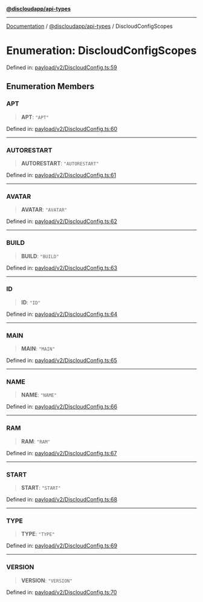 [**@discloudapp/api-types**](../README.md)

***

[Documentation](../../../packages.md) / [@discloudapp/api-types](../README.md) / DiscloudConfigScopes

# Enumeration: DiscloudConfigScopes

Defined in: [payload/v2/DiscloudConfig.ts:59](https://github.com/discloud/discloud.app/blob/8d6df0b18784d1a4408701ac8e6b9db44dbb7133/packages/api-types/payload/v2/DiscloudConfig.ts#L59)

## Enumeration Members

### APT

> **APT**: `"APT"`

Defined in: [payload/v2/DiscloudConfig.ts:60](https://github.com/discloud/discloud.app/blob/8d6df0b18784d1a4408701ac8e6b9db44dbb7133/packages/api-types/payload/v2/DiscloudConfig.ts#L60)

***

### AUTORESTART

> **AUTORESTART**: `"AUTORESTART"`

Defined in: [payload/v2/DiscloudConfig.ts:61](https://github.com/discloud/discloud.app/blob/8d6df0b18784d1a4408701ac8e6b9db44dbb7133/packages/api-types/payload/v2/DiscloudConfig.ts#L61)

***

### AVATAR

> **AVATAR**: `"AVATAR"`

Defined in: [payload/v2/DiscloudConfig.ts:62](https://github.com/discloud/discloud.app/blob/8d6df0b18784d1a4408701ac8e6b9db44dbb7133/packages/api-types/payload/v2/DiscloudConfig.ts#L62)

***

### BUILD

> **BUILD**: `"BUILD"`

Defined in: [payload/v2/DiscloudConfig.ts:63](https://github.com/discloud/discloud.app/blob/8d6df0b18784d1a4408701ac8e6b9db44dbb7133/packages/api-types/payload/v2/DiscloudConfig.ts#L63)

***

### ID

> **ID**: `"ID"`

Defined in: [payload/v2/DiscloudConfig.ts:64](https://github.com/discloud/discloud.app/blob/8d6df0b18784d1a4408701ac8e6b9db44dbb7133/packages/api-types/payload/v2/DiscloudConfig.ts#L64)

***

### MAIN

> **MAIN**: `"MAIN"`

Defined in: [payload/v2/DiscloudConfig.ts:65](https://github.com/discloud/discloud.app/blob/8d6df0b18784d1a4408701ac8e6b9db44dbb7133/packages/api-types/payload/v2/DiscloudConfig.ts#L65)

***

### NAME

> **NAME**: `"NAME"`

Defined in: [payload/v2/DiscloudConfig.ts:66](https://github.com/discloud/discloud.app/blob/8d6df0b18784d1a4408701ac8e6b9db44dbb7133/packages/api-types/payload/v2/DiscloudConfig.ts#L66)

***

### RAM

> **RAM**: `"RAM"`

Defined in: [payload/v2/DiscloudConfig.ts:67](https://github.com/discloud/discloud.app/blob/8d6df0b18784d1a4408701ac8e6b9db44dbb7133/packages/api-types/payload/v2/DiscloudConfig.ts#L67)

***

### START

> **START**: `"START"`

Defined in: [payload/v2/DiscloudConfig.ts:68](https://github.com/discloud/discloud.app/blob/8d6df0b18784d1a4408701ac8e6b9db44dbb7133/packages/api-types/payload/v2/DiscloudConfig.ts#L68)

***

### TYPE

> **TYPE**: `"TYPE"`

Defined in: [payload/v2/DiscloudConfig.ts:69](https://github.com/discloud/discloud.app/blob/8d6df0b18784d1a4408701ac8e6b9db44dbb7133/packages/api-types/payload/v2/DiscloudConfig.ts#L69)

***

### VERSION

> **VERSION**: `"VERSION"`

Defined in: [payload/v2/DiscloudConfig.ts:70](https://github.com/discloud/discloud.app/blob/8d6df0b18784d1a4408701ac8e6b9db44dbb7133/packages/api-types/payload/v2/DiscloudConfig.ts#L70)
